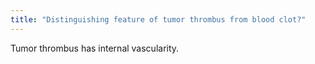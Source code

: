 ```yaml
---
title: "Distinguishing feature of tumor thrombus from blood clot?"
---
```

Tumor thrombus has internal vascularity.

